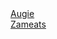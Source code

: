 <html>
<a href="http://hasaugie.scoredabroomball.me">Augie </a> <br/>
<a href="http://haszameats.scoredabroomball.me">Zameats </a>
</html>
 
